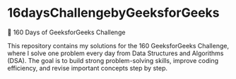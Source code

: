 # 16daysChallengebyGeeksforGeeks
🚀 160 Days of GeeksforGeeks Challenge

This repository contains my solutions for the 160 GeeksforGeeks Challenge, where I solve one problem every day from Data Structures and Algorithms (DSA). The goal is to build strong problem-solving skills, improve coding efficiency, and revise important concepts step by step.
